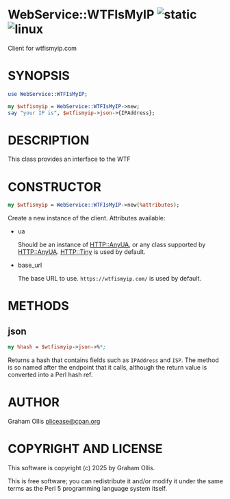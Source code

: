# WebService::WTFIsMyIP ![static](https://github.com/uperl/WebService-WTFIsMyIP/workflows/static/badge.svg) ![linux](https://github.com/uperl/WebService-WTFIsMyIP/workflows/linux/badge.svg)

Client for wtfismyip.com

# SYNOPSIS

```perl
use WebService::WTFIsMyIP;

my $wtfismyip = WebService::WTFIsMyIP->new;
say "your IP is", $wtfismyip->json->{IPAddress};
```

# DESCRIPTION

This class provides an interface to the WTF

# CONSTRUCTOR

```perl
my $wtfismyip = WebService::WTFIsMyIP->new(%attributes);
```

Create a new instance of the client.  Attributes available:

- ua

    Should be an instance of [HTTP::AnyUA](https://metacpan.org/pod/HTTP::AnyUA), or any class supported by [HTTP::AnyUA](https://metacpan.org/pod/HTTP::AnyUA).
    [HTTP::Tiny](https://metacpan.org/pod/HTTP::Tiny) is used by default.

- base\_url

    The base URL to use.  `https://wtfismyip.com/` is used by default.

# METHODS

## json

```perl
my %hash = $wtfismyip->json->%*;
```

Returns a hash that contains fields such as `IPAddress` and `ISP`.  The method
is so named after the endpoint that it calls, although the return value is converted
into a Perl hash ref.

# AUTHOR

Graham Ollis <plicease@cpan.org>

# COPYRIGHT AND LICENSE

This software is copyright (c) 2025 by Graham Ollis.

This is free software; you can redistribute it and/or modify it under
the same terms as the Perl 5 programming language system itself.
